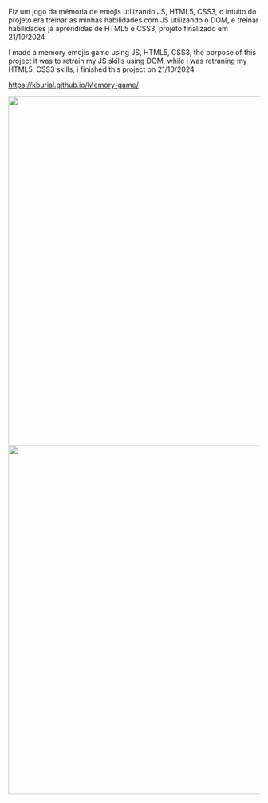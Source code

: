 <p>Fiz um jogo da mémoria de emojis utilizando JS, HTML5, CSS3, o intuito do projeto era treinar as minhas habilidades com JS utilizando o DOM, e treinar habilidades já aprendidas de HTML5 e CSS3, projeto finalizado em 21/10/2024</p>
<p>I made a memory emojis game using JS, HTML5, CSS3, the porpose of this project it was to retrain my JS skills using DOM, while i was retraning my HTML5, CSS3 skills, i finished this project on 21/10/2024</p>

https://kburial.github.io/Memory-game/

<div align="center">
<img src="https://github.com/user-attachments/assets/854a51e5-c0a5-405b-8af6-0a4e59b8b82b" width="700px" />
</div>

<div align="center">
<img src="https://github.com/user-attachments/assets/8fc202c6-db15-4d15-a5fa-9d1a2c96d94e" width="700px" />
</div>

